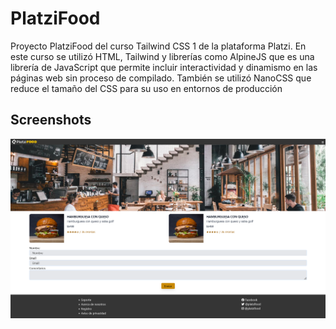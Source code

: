 
# PlatziFood

Proyecto PlatziFood del curso Tailwind CSS 1 de la plataforma Platzi.
En este curso se utilizó HTML, Tailwind y librerías como AlpineJS que es una librería de JavaScript que permite 
incluir interactividad y dinamismo en las páginas web sin proceso de compilado.
También se utilizó NanoCSS que reduce el tamaño del CSS para su uso en entornos de producción


## Screenshots

![App Screenshot](./public/img/screen.png)


